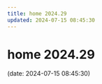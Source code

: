 ```yaml
---
title: home 2024.29
updated: 2024-07-15 08:45:30
---
```


# home 2024.29

(date: 2024-07-15 08:45:30)

